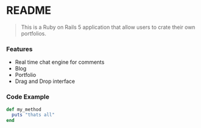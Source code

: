 # README

> This is a Ruby on Rails 5 application that allow users to crate their own portfolios.

### Features

- Real time chat engine for comments
- Blog
- Portfolio
- Drag and Drop interface


### Code Example

```ruby
def my_method
  puts "thats all"
end
```
